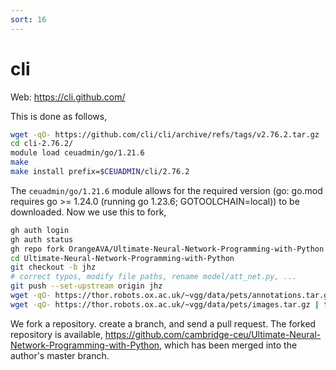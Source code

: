 ```yaml
---
sort: 16
---
```


# cli

Web: <https://cli.github.com/>

This is done as follows,

```bash
wget -qO- https://github.com/cli/cli/archive/refs/tags/v2.76.2.tar.gz | tar xfvz -
cd cli-2.76.2/
module load ceuadmin/go/1.21.6
make
make install prefix=$CEUADMIN/cli/2.76.2
```

The `ceuadmin/go/1.21.6` module allows for the required version (go: go.mod requires go >= 1.24.0 (running go 1.23.6; GOTOOLCHAIN=local)) to be downloaded. Now we use this to fork,

```bash
gh auth login
gh auth status
gh repo fork OrangeAVA/Ultimate-Neural-Network-Programming-with-Python --org cambridge-ceu
cd Ultimate-Neural-Network-Programming-with-Python
git checkout -b jhz
# correct typos, modify file paths, rename model/att_net.py, ...
git push --set-upstream origin jhz
wget -qO- https://thor.robots.ox.ac.uk/~vgg/data/pets/annotations.tar.gz | tar xfz -
wget -qO- https://thor.robots.ox.ac.uk/~vgg/data/pets/images.tar.gz | tar xfz -
```

We fork a repository. create a branch, and send a pull request. The forked repository is available, <https://github.com/cambridge-ceu/Ultimate-Neural-Network-Programming-with-Python>, which has been merged into the author's master branch.
